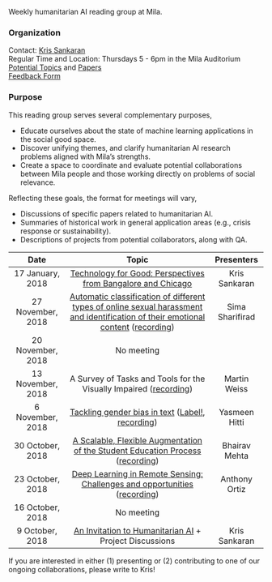 Weekly humanitarian AI reading group at Mila.

### Organization
Contact: [Kris Sankaran](kris.sankaran@umontreal.ca)  
Regular Time and Location: Thursdays 5 - 6pm in the Mila Auditorium
[Potential Topics](https://docs.google.com/document/d/17zkL8ql4JcM8knAEJfRtmgtUCiv-7PyYaZlMTkkvkYM/edit) and [Papers](https://docs.google.com/spreadsheets/u/1/d/1J012R_UeZnJPbADdc_8iXmoLsDXv_-vGQOOo8yWBZKM/edit)  
[Feedback Form](https://docs.google.com/forms/d/1FRMYoAEy4VozPfgRpZqIcgjfrkKZKiGoIQ5bBNBgZS0/edit)

### Purpose

This reading group serves several complementary purposes,
* Educate ourselves about the state of machine learning applications in the social good space.
* Discover unifying themes, and clarify humanitarian AI research problems aligned with Mila’s strengths.
* Create a space to coordinate and evaluate potential collaborations between Mila people and those working directly on problems of social relevance.

Reflecting these goals, the format for meetings will vary,
 * Discussions of specific papers related to humanitarian AI.
 * Summaries of historical work in general application areas (e.g., crisis response or sustainability).
 * Descriptions of projects from potential collaborators, along with QA.

|       Date       | Topic | Presenters | 
|:--------------------:|:---------------------------------:|:----------:|
| 17 January, 2018 | [Technology for Good: Perspectives from Bangalore and Chicago](https://drive.google.com/file/d/1Psp0NJsL8lNx41RRSrtgNhWplB9a-t2N/view?usp=sharing) | Kris Sankaran |
| 27 November, 2018 | [Automatic classification of different types of online sexual harassment and identification of their emotional content](https://docs.google.com/presentation/d/1L9HKI6E6g3IezKDpYGwmo0BFwyg-bWasXrudZQ_Jsoo/edit?usp=sharing) ([recording](https://bluejeans.com/s/vvhOd/))| Sima Sharifirad |
| 20 November, 2018 | No meeting |  |
| 13 November, 2018 | A Survey of Tasks and Tools for the Visually Impaired ([recording](https://bluejeans.com/playback/s/C0uYdvznGCA9WZ9RYzmr7O2LvEwql7uLG1A98l8M8jz9MmnnDzRImoqDiCoHAfDj)) | Martin Weiss |
| 6 November, 2018 | [Tackling gender bias in text](https://drive.google.com/open?id=1--Gu_mcHssy7KLPePSvNExiOQt8Emmur) ([Label!](https://sites.google.com/view/biaslyai/home), [recording](https://bluejeans.com/playback/s/SL7kFTdtxn8By4oPQiWsH5qheSrnYl9hYTV4soAotsQckVr5TQoXY2tHWomGIvGa)) | Yasmeen Hitti |
| 30 October, 2018 | [A Scalable, Flexible Augmentation of the Student Education Process](https://docs.google.com/presentation/d/1XXCOMBnRqKdQTbjPNQrN7u8eQ1PI8-INHyF9PpntcMI/edit#slide=id.g46896b1dfa_0_644) ([recording](https://bluejeans.com/playback/s/SEQunbRtrx95koUJlwkXBmGEdgnQakIxuC8fzSdh702uJ9YAECmT29kvSJ2UZBKG)) | Bhairav Mehta |
| 23 October, 2018 | [Deep Learning in Remote Sensing: Challenges and opportunities](https://docs.google.com/presentation/d/1BkumLGAr1kOT8NPla8K2R0s7Vw6JRGW-MQUn3wmq7sI/edit#slide=id.p) ([recording](https://drive.google.com/file/d/1oB9hZiWL0_PxFbgINIbq6F4ba6vX4-rJ/view?usp=sharing)) | Anthony Ortiz |
| 16 October, 2018 |	No meeting  |  |
| 9 October, 2018 |	[An Invitation to Humanitarian AI](https://docs.google.com/presentation/d/1UZAdWj_KL3OL01JwUaTQWg_7mzg0VNu-5y6dCg_mf2k/edit#slide=id.g43b6d344ca_0_125) + Project Discussions | Kris Sankaran |

If you are interested in either (1) presenting or (2) contributing to one of our ongoing collaborations, please write to Kris!
